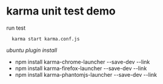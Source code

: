 # karma unit test demo

run test
```
  karma start karma.conf.js

```
*ubuntu plugin install*

- npm install karma-chrome-launcher --save-dev --link
- npm install karma-firefox-launcher --save-dev --link
- npm install karma-phantomjs-launcher --save-dev --link
